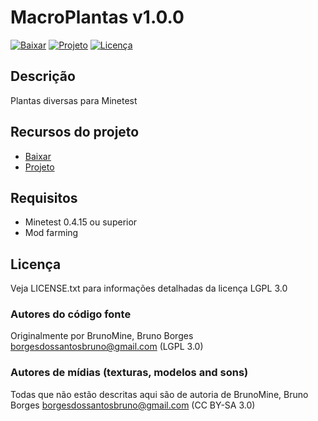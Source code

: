# MacroPlantas v1.0.0

[![Baixar](https://img.shields.io/badge/Baixar-v1.0.0-green.svg)](https://github.com/BrunoMine/macroplantas/archive/v1.0.0.zip)
[![Projeto](https://img.shields.io/badge/Git-Projeto-green.svg)](https://github.com/BrunoMine/macroplantas)
[![Licença](https://img.shields.io/badge/Licença-LGPL_v3.0-blue.svg)](https://github.com/BrunoMine/macroplantas/blob/master/LICENSE)

## Descrição
Plantas diversas para Minetest

## Recursos do projeto

* [Baixar](https://github.com/BrunoMine/macroplantas/archive/v1.0.0.zip)
* [Projeto](https://github.com/BrunoMine/macroplantas)

## Requisitos

* Minetest 0.4.15 ou superior
* Mod farming

## Licença
Veja LICENSE.txt para informações detalhadas da licença LGPL 3.0

### Autores do código fonte
Originalmente por BrunoMine, Bruno Borges <borgesdossantosbruno@gmail.com> (LGPL 3.0)

### Autores de mídias (texturas, modelos and sons)

Todas que não estão descritas aqui são de autoria de
BrunoMine, Bruno Borges <borgesdossantosbruno@gmail.com> (CC BY-SA 3.0)

